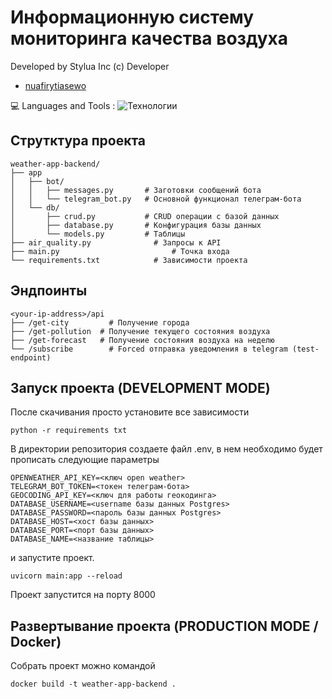 
# Информационную систему мониторинга качества воздуха
Developed by Stylua Inc (c) Developer
- [nuafirytiasewo](https://github.com/nuafirytiasewo)

💻 Languages and Tools : ![Технологии](https://skillicons.dev/icons?i=js,html,css,react)

## Струтктура проекта
```
weather-app-backend/
├── app
│   ├── bot/
│   │   ├── messages.py       # Заготовки сообщений бота
│   │   └── telegram_bot.py   # Основной функционал телеграм-бота
│   └── db/
│       ├── crud.py           # CRUD операции с базой данных
│       ├── database.py       # Конфигурация базы данных
│       └── models.py         # Таблицы
├── air_quality.py  	        # Запросы к API
├── main.py  			            # Точка входа
└── requirements.txt 	        # Зависимости проекта
```

## Эндпоинты
```
<your-ip-address>/api
├── /get-city  		  # Получение города
├── /get-pollution  # Получение текущего состояния воздуха
├── /get-forecast 	# Получение состояния воздуха на неделю
└── /subscribe 		  # Forced отправка уведомления в telegram (test-endpoint)
```

## Запуск проекта (DEVELOPMENT MODE)
После скачивания просто установите все зависимости
```
python -r requirements txt
```
В директории репозитория создаете файл .env, в нем необходимо будет прописать следующие параметры
```
OPENWEATHER_API_KEY=<ключ open weather>
TELEGRAM_BOT_TOKEN=<токен телеграм-бота>
GEOCODING_API_KEY=<ключ для работы геокодинга>
DATABASE_USERNAME=<username базы данных Postgres>
DATABASE_PASSWORD=<пароль базы данных Postgres>
DATABASE_HOST=<хост базы данных>
DATABASE_PORT=<порт базы данных>
DATABASE_NAME=<название таблицы>
```
и запустите проект.
```
uvicorn main:app --reload
```
Проект запустится на порту 8000

## Развертывание проекта (PRODUCTION MODE / Docker)
Собрать проект можно командой 
```
docker build -t weather-app-backend .
```
